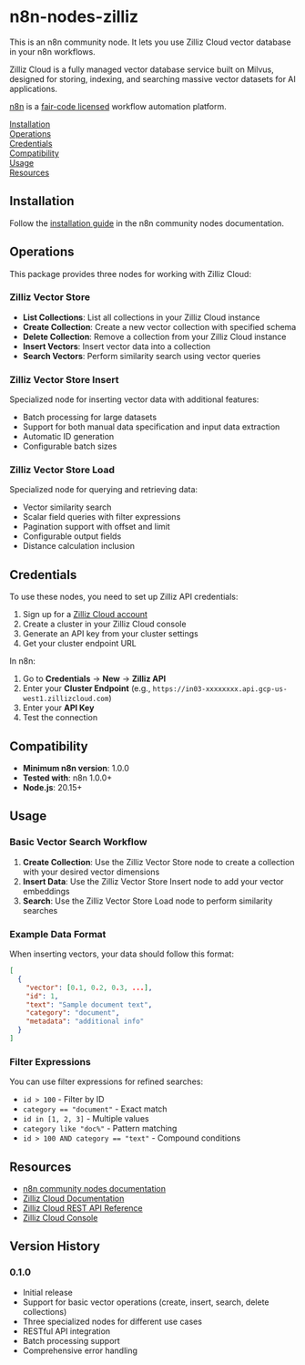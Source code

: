 # n8n-nodes-zilliz

This is an n8n community node. It lets you use Zilliz Cloud vector database in your n8n workflows.

Zilliz Cloud is a fully managed vector database service built on Milvus, designed for storing, indexing, and searching massive vector datasets for AI applications.

[n8n](https://n8n.io/) is a [fair-code licensed](https://docs.n8n.io/reference/license/) workflow automation platform.

[Installation](#installation)  
[Operations](#operations)  
[Credentials](#credentials)  
[Compatibility](#compatibility)  
[Usage](#usage)  
[Resources](#resources)  

## Installation

Follow the [installation guide](https://docs.n8n.io/integrations/community-nodes/installation/) in the n8n community nodes documentation.

## Operations

This package provides three nodes for working with Zilliz Cloud:

### Zilliz Vector Store
- **List Collections**: List all collections in your Zilliz Cloud instance
- **Create Collection**: Create a new vector collection with specified schema
- **Delete Collection**: Remove a collection from your Zilliz Cloud instance
- **Insert Vectors**: Insert vector data into a collection
- **Search Vectors**: Perform similarity search using vector queries

### Zilliz Vector Store Insert
Specialized node for inserting vector data with additional features:
- Batch processing for large datasets
- Support for both manual data specification and input data extraction
- Automatic ID generation
- Configurable batch sizes

### Zilliz Vector Store Load
Specialized node for querying and retrieving data:
- Vector similarity search
- Scalar field queries with filter expressions
- Pagination support with offset and limit
- Configurable output fields
- Distance calculation inclusion

## Credentials

To use these nodes, you need to set up Zilliz API credentials:

1. Sign up for a [Zilliz Cloud account](https://cloud.zilliz.com.cn/signup)
2. Create a cluster in your Zilliz Cloud console
3. Generate an API key from your cluster settings
4. Get your cluster endpoint URL

In n8n:
1. Go to **Credentials** → **New** → **Zilliz API**
2. Enter your **Cluster Endpoint** (e.g., `https://in03-xxxxxxxx.api.gcp-us-west1.zillizcloud.com`)
3. Enter your **API Key**
4. Test the connection

## Compatibility

- **Minimum n8n version**: 1.0.0
- **Tested with**: n8n 1.0.0+
- **Node.js**: 20.15+

## Usage

### Basic Vector Search Workflow

1. **Create Collection**: Use the Zilliz Vector Store node to create a collection with your desired vector dimensions
2. **Insert Data**: Use the Zilliz Vector Store Insert node to add your vector embeddings
3. **Search**: Use the Zilliz Vector Store Load node to perform similarity searches

### Example Data Format

When inserting vectors, your data should follow this format:

```json
[
  {
    "vector": [0.1, 0.2, 0.3, ...],
    "id": 1,
    "text": "Sample document text",
    "category": "document",
    "metadata": "additional info"
  }
]
```

### Filter Expressions

You can use filter expressions for refined searches:

- `id > 100` - Filter by ID
- `category == "document"` - Exact match
- `id in [1, 2, 3]` - Multiple values
- `category like "doc%"` - Pattern matching
- `id > 100 AND category == "text"` - Compound conditions

## Resources

* [n8n community nodes documentation](https://docs.n8n.io/integrations/#community-nodes)
* [Zilliz Cloud Documentation](https://docs.zilliz.com.cn/docs/quick-start)
* [Zilliz Cloud REST API Reference](https://docs.zilliz.com.cn/reference/restful)
* [Zilliz Cloud Console](https://cloud.zilliz.com.cn/)

## Version History

### 0.1.0
- Initial release
- Support for basic vector operations (create, insert, search, delete collections)
- Three specialized nodes for different use cases
- RESTful API integration
- Batch processing support
- Comprehensive error handling
